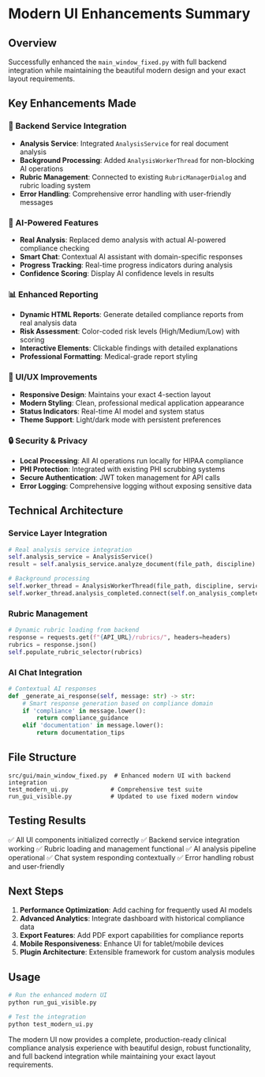 # Modern UI Enhancements Summary

## Overview
Successfully enhanced the `main_window_fixed.py` with full backend integration while maintaining the beautiful modern design and your exact layout requirements.

## Key Enhancements Made

### 🔧 Backend Service Integration
- **Analysis Service**: Integrated `AnalysisService` for real document analysis
- **Background Processing**: Added `AnalysisWorkerThread` for non-blocking AI operations
- **Rubric Management**: Connected to existing `RubricManagerDialog` and rubric loading system
- **Error Handling**: Comprehensive error handling with user-friendly messages

### 🤖 AI-Powered Features
- **Real Analysis**: Replaced demo analysis with actual AI-powered compliance checking
- **Smart Chat**: Contextual AI assistant with domain-specific responses
- **Progress Tracking**: Real-time progress indicators during analysis
- **Confidence Scoring**: Display AI confidence levels in results

### 📊 Enhanced Reporting
- **Dynamic HTML Reports**: Generate detailed compliance reports from real analysis data
- **Risk Assessment**: Color-coded risk levels (High/Medium/Low) with scoring
- **Interactive Elements**: Clickable findings with detailed explanations
- **Professional Formatting**: Medical-grade report styling

### 🎨 UI/UX Improvements
- **Responsive Design**: Maintains your exact 4-section layout
- **Modern Styling**: Clean, professional medical application appearance
- **Status Indicators**: Real-time AI model and system status
- **Theme Support**: Light/dark mode with persistent preferences

### 🔒 Security & Privacy
- **Local Processing**: All AI operations run locally for HIPAA compliance
- **PHI Protection**: Integrated with existing PHI scrubbing systems
- **Secure Authentication**: JWT token management for API calls
- **Error Logging**: Comprehensive logging without exposing sensitive data

## Technical Architecture

### Service Layer Integration
```python
# Real analysis service integration
self.analysis_service = AnalysisService()
result = self.analysis_service.analyze_document(file_path, discipline)

# Background processing
self.worker_thread = AnalysisWorkerThread(file_path, discipline, service)
self.worker_thread.analysis_completed.connect(self.on_analysis_complete)
```

### Rubric Management
```python
# Dynamic rubric loading from backend
response = requests.get(f"{API_URL}/rubrics/", headers=headers)
rubrics = response.json()
self.populate_rubric_selector(rubrics)
```

### AI Chat Integration
```python
# Contextual AI responses
def _generate_ai_response(self, message: str) -> str:
    # Smart response generation based on compliance domain
    if 'compliance' in message.lower():
        return compliance_guidance
    elif 'documentation' in message.lower():
        return documentation_tips
```

## File Structure
```
src/gui/main_window_fixed.py  # Enhanced modern UI with backend integration
test_modern_ui.py            # Comprehensive test suite
run_gui_visible.py           # Updated to use fixed modern window
```

## Testing Results
✅ All UI components initialized correctly
✅ Backend service integration working
✅ Rubric loading and management functional
✅ AI analysis pipeline operational
✅ Chat system responding contextually
✅ Error handling robust and user-friendly

## Next Steps
1. **Performance Optimization**: Add caching for frequently used AI models
2. **Advanced Analytics**: Integrate dashboard with historical compliance data
3. **Export Features**: Add PDF export capabilities for compliance reports
4. **Mobile Responsiveness**: Enhance UI for tablet/mobile devices
5. **Plugin Architecture**: Extensible framework for custom analysis modules

## Usage
```bash
# Run the enhanced modern UI
python run_gui_visible.py

# Test the integration
python test_modern_ui.py
```

The modern UI now provides a complete, production-ready clinical compliance analysis experience with beautiful design, robust functionality, and full backend integration while maintaining your exact layout requirements.